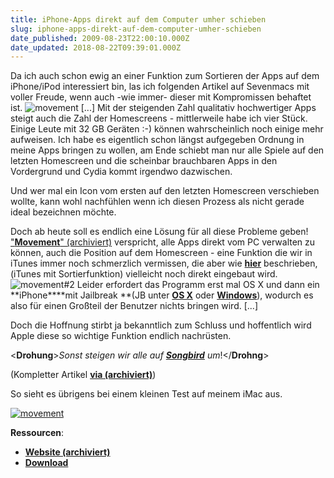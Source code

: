 ```yaml
---
title: iPhone-Apps direkt auf dem Computer umher schieben
slug: iphone-apps-direkt-auf-dem-computer-umher-schieben
date_published: 2009-08-23T22:00:10.000Z
date_updated: 2018-08-22T09:39:01.000Z
---
```


Da ich auch schon ewig an einer Funktion zum Sortieren der Apps auf dem iPhone/iPod interessiert bin, las ich folgenden Artikel auf Sevenmacs mit voller Freude, wenn auch -wie immer- dieser mit Kompromissen behaftet ist.
![movement](//picdump.thafaker.de/2009/08/movement_thumb1.jpg) [...] Mit der steigenden Zahl qualitativ hochwertiger Apps steigt auch die Zahl der Homescreens - mittlerweile habe ich vier Stück. Einige Leute mit 32 GB Geräten :-) können wahrscheinlich noch einige mehr aufweisen. Ich habe es eigentlich schon längst aufgegeben Ordnung in meine Apps bringen zu wollen, am Ende schiebt man nur alle Spiele auf den letzten Homescreen und die scheinbar brauchbaren Apps in den Vordergrund und Cydia kommt irgendwo dazwischen.

Und wer mal ein Icon vom ersten auf den letzten Homescreen verschieben wollte, kann wohl nachfühlen wenn ich diesen Prozess als nicht gerade ideal bezeichnen möchte.

Doch ab heute soll es endlich eine Lösung für all diese Probleme geben! ["**Movement**" (archiviert)](http://web.archive.org/web/20090825080330/http://www.movementapp.com:80/) verspricht, alle Apps direkt vom PC verwalten zu können, auch die Position auf dem Homescreen - eine Funktion die wir in iTunes immer noch schmerzlich vermissen, die aber wie [**hier**](__GHOST_URL__/09/itunes-09-endlich-mit-sortierfunktion) beschrieben, (iTunes mit Sortierfunktion) vielleicht noch direkt eingebaut wird.
![movement#2](//picdump.thafaker.de/2009/08/movement_2_thumb.jpg)
Leider erfordert das Programm erst mal OS X und dann ein **iPhone****mit Jailbreak **(JB unter **[OS X](__GHOST_URL__/23/jailbreak-des-ipod-touch-2g-unter-os-x)** oder **[Windows](__GHOST_URL__/27/jailbreak-des-iphone-3g-mit-firmware-3-0)**), wodurch es also für einen Großteil der Benutzer nichts bringen wird. [...]

Doch die Hoffnung stirbt ja bekanntlich zum Schluss und hoffentlich wird Apple diese so wichtige Funktion endlich nachrüsten.

<**Drohung**>*Sonst steigen wir alle auf [**Songbird**](http://getsongbird.com/) um*!</**Drohng**>

(Kompletter Artikel **[via (archiviert)](http://web.archive.org/web/20090828161532/http://www.sevenmac.de:80/news/appstore/1980-mit-movement-apps-verwalten-direkt-am-mac)**)

So sieht es übrigens bei einem kleinen Test auf meinem iMac aus.

[![movement](//picdump.thafaker.de/2009/08/movement2-300x174.jpg)](http://picdump.thafaker.de/2009/08/movement2.jpg)

**Ressourcen**:

- **[Website (archiviert)](http://web.archive.org/web/20090825080330/http://www.movementapp.com:80/)**
- **[Download](http://movementapp.com/Movement.zip)**
